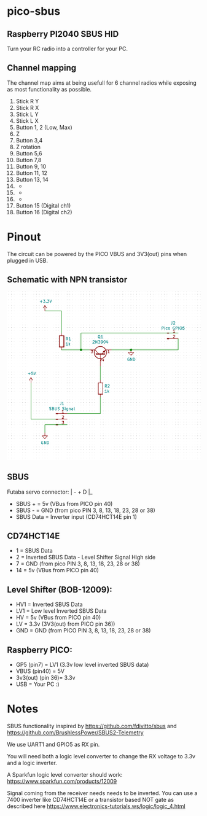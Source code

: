 # pico-sbus
## Raspberry PI2040 SBUS HID
Turn your RC radio into a controller for your PC.

## Channel mapping
The channel map aims at being usefull for 6 channel radios while exposing as most functionality as possible.

1. Stick R Y
2. Stick R X
3. Stick L Y
4. Stick L X
5. Button 1, 2 (Low, Max)
6. Z
7. Button 3,4
8. Z rotation
9. Button 5,6
10. Button 7,8
11. Button 9, 10
12. Button 11, 12
13. Button 13, 14
14. -
15. -
16. -
17. Button 15 (Digital ch1)
18. Button 16 (Digital ch2)

# Pinout
The circuit can be powered by the PICO VBUS and 3V3(out) pins when plugged in USB.

## Schematic with NPN transistor
![NPN Inverter and logic level translator](https://raw.githubusercontent.com/mmosca/pico-sbus/main/docs/schematic.png)

## SBUS
Futaba servo connector: | - + D |_

* SBUS + = 5v (VBus from PICO pin 40)
* SBUS - = GND (from pico PIN 3, 8, 13, 18, 23, 28 or 38)
* SBUS Data = Inverter input (CD74HCT14E pin 1)

## CD74HCT14E
* 1 = SBUS Data
* 2 = Inverted SBUS Data - Level Shifter Signal High side
* 7 = GND (from pico PIN 3, 8, 13, 18, 23, 28 or 38)
* 14 = 5v (VBus from PICO pin 40)

## Level Shifter (BOB-12009):
* HV1 = Inverted SBUS Data
* LV1 = Low level Inverted SBUS Data
* HV = 5v (VBus from PICO pin 40)
* LV = 3.3v (3V3(out) from PICO pin 36))
* GND = GND (from PICO PIN 3, 8, 13, 18, 23, 28 or 38)

## Raspberry PICO:
* GP5 (pin7) = LV1 (3.3v low level inverted SBUS data)
* VBUS (pin40) = 5V 
* 3v3(out) (pin 36)= 3.3v
* USB = Your PC :)


# Notes
SBUS functionality inspired by https://github.com/fdivitto/sbus and https://github.com/BrushlessPower/SBUS2-Telemetry

We use UART1 and GPIO5 as RX pin.

You will need both a logic level converter to change the RX voltage to 3.3v and a logic inverter.

A Sparkfun logic level converter should work: https://www.sparkfun.com/products/12009

Signal coming from the receiver needs needs to be inverted.
You can use a 7400 inverter like CD74HCT14E or a transistor based NOT gate as described here https://www.electronics-tutorials.ws/logic/logic_4.html


